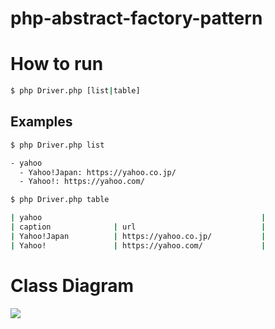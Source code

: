 # php-abstract-factory-pattern

# How to run

```sh
$ php Driver.php [list|table]
```

## Examples

```sh
$ php Driver.php list

- yahoo
  - Yahoo!Japan: https://yahoo.co.jp/
  - Yahoo!: https://yahoo.com/
```

```sh
$ php Driver.php table

| yahoo                                                 |
| caption              | url                            |
| Yahoo!Japan          | https://yahoo.co.jp/           |
| Yahoo!               | https://yahoo.com/             |
```

# Class Diagram

<img src="https://github.com/tmitsuoka0423/php-abstract-factory-pattern/raw/master/class-diagram.png" />
